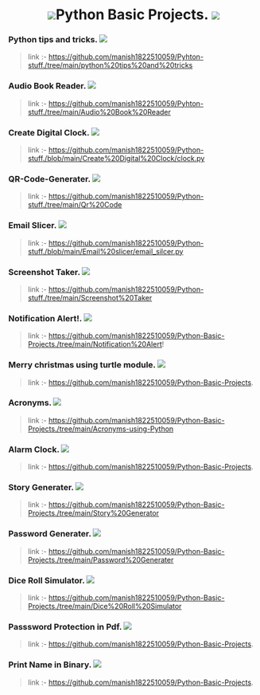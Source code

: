 <h1 align ="center"> <img src="https://img.icons8.com/color/48/000000/python.png"/>Python Basic Projects. <img src="https://img.icons8.com/color/48/000000/python.png"/></h1>


### Python tips and tricks. <img src="https://img.icons8.com/clouds/30/000000/fantasy.png"/>
> link :- https://github.com/manish1822510059/Pyhton-stuff./tree/main/python%20tips%20and%20tricks
### Audio Book Reader.  <img src="https://img.icons8.com/officel/30/000000/reading-ebook.png"/>
> link :- https://github.com/manish1822510059/Pyhton-stuff./tree/main/Audio%20Book%20Reader
### Create Digital Clock. <img src="https://img.icons8.com/dusk/30/000000/display.png"/>
> link :- https://github.com/manish1822510059/Python-stuff./blob/main/Create%20Digital%20Clock/clock.py
### QR-Code-Generater.   <img src="https://img.icons8.com/nolan/30/qr-code.png"/>
> link :- https://github.com/manish1822510059/Python-stuff./tree/main/Qr%20Code
### Email Slicer.   <img src="https://img.icons8.com/doodle/30/000000/apple-mail.png"/>
> link :- https://github.com/manish1822510059/Python-stuff./blob/main/Email%20slicer/email_silcer.py
### Screenshot Taker.   <img src="https://img.icons8.com/color/30/000000/full-screen.png"/>
> link :- https://github.com/manish1822510059/Python-stuff./tree/main/Screenshot%20Taker
### Notification Alert!.   <img src="https://img.icons8.com/bubbles/30/000000/appointment-reminders.png"/>
> link :- https://github.com/manish1822510059/Python-Basic-Projects./tree/main/Notification%20Alert!
### Merry christmas using turtle module.   <img src="https://img.icons8.com/emoji/30/000000/-emoji-christmas-tree.png"/>
> link :- https://github.com/manish1822510059/Python-Basic-Projects.
### Acronyms.   <img src="https://img.icons8.com/dusk/30/000000/alphabetical-sorting.png"/>
> link :- https://github.com/manish1822510059/Python-Basic-Projects./tree/main/Acronyms-using-Python
### Alarm Clock.   <img src="https://img.icons8.com/cute-clipart/30/000000/alarm-clock.png"/>
> link :- https://github.com/manish1822510059/Python-Basic-Projects.
### Story Generater.   <img src="https://img.icons8.com/nolan/30/storytelling.png"/>
> link :- https://github.com/manish1822510059/Python-Basic-Projects./tree/main/Story%20Generator
### Password Generater.   <img src="https://img.icons8.com/fluent/30/000000/password-window.png"/>
> link :- https://github.com/manish1822510059/Python-Basic-Projects./tree/main/Password%20Generater
### Dice Roll Simulator.   <img src="https://img.icons8.com/plasticine/30/000000/dice.png"/>
> link :- https://github.com/manish1822510059/Python-Basic-Projects./tree/main/Dice%20Roll%20Simulator
### Passsword Protection in Pdf.   <img src="https://img.icons8.com/dusk/30/000000/show-password.png"/>
> link :- https://github.com/manish1822510059/Python-Basic-Projects.
### Print Name in Binary.   <img src="https://img.icons8.com/nolan/34/binary-file.png"/>
> link :- https://github.com/manish1822510059/Python-Basic-Projects.
